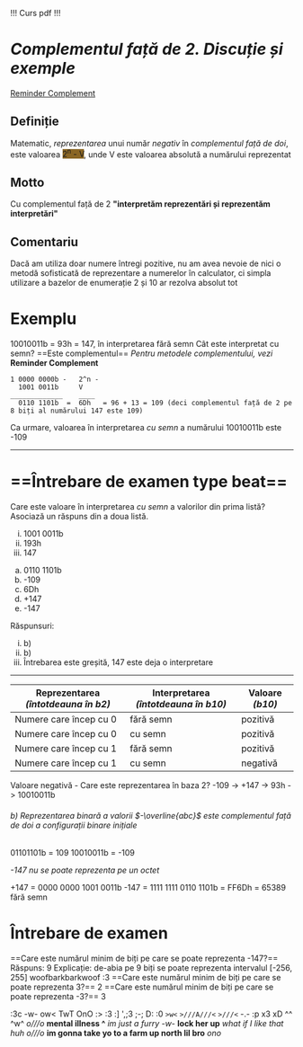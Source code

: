 !!! Curs pdf !!!

# ***Complementul față de 2. Discuție și exemple***

[Reminder Complement](<Lab 1.md#Complementul>)

## Definiție
Matematic, *reprezentarea* unui număr *negativ* în *complementul față de doi*, este valoarea <span style="background-color:#8a6624">2<sup>n</sup> - V</span>, unde V este valoarea absolută a numărului reprezentat

## Motto
Cu complementul față de 2 **"interpretăm reprezentări și reprezentăm interpretări"**

## Comentariu
Dacă am utiliza doar numere întregi pozitive, nu am avea nevoie de nici o metodă sofisticată de reprezentare a numerelor în calculator, ci simpla utilizare a bazelor de enumerație 2 și 10 ar rezolva absolut tot

# Exemplu
10010011b = 93h = 147, în interpretarea fără semn
Cât este interpretat cu semn? ==Este complementul==
*Pentru metodele complementului, vezi* **Reminder Complement**
```
1 0000 0000b -   2^n - 
  1001 0011b     V
_____________    ____
  0110 1101b  =  6Dh   = 96 + 13 = 109 (deci complementul față de 2 pe 8 biți al numărului 147 este 109)
```

Ca urmare, valoarea în interpretarea *cu semn* a numărului 10010011b este -109

<hr>

# ==Întrebare de examen type beat==

Care este valoare în interpretarea *cu semn* a valorilor din prima listă? Asociază un răspuns din a doua listă.
<ol style="list-style-type: lower-roman">
<li>1001 0011b</li>
<li>193h</li>
<li>147</li>
</ol>

<ol style="list-style-type: lower-alpha">
<li>0110 1101b</li>
<li>-109</li>
<li>6Dh</li>
<li>+147</li>
<li>-147</li>
</ol>

Răspunsuri:
<ol style="list-style-type: lower-roman">
<li>b)</li>
<li>b)</li>
<li>Întrebarea este greșită, 147 este deja o interpretare</li>
</ol>

<hr>

| Reprezentarea *(întotdeauna în b2)* | Interpretarea *(întotdeauna în b10)* | Valoare *(b10)* |
| ----------------------------------- | ------------------------------------ | --------------- |
| Numere care încep cu 0              | fără semn                            | pozitivă        |
| Numere care încep cu 0              | cu semn                              | pozitivă        |
| Numere care încep cu 1              | fără semn                            | pozitivă        |
| Numere care încep cu 1              | cu semn                              | negativă        |

Valoare negativă - Care este reprezentarea în baza 2?
-109 -> +147 -> 93h -> 10010011b

###### b) Reprezentarea binară a valorii $-\overline{abc}$ este complementul față de doi a configurații binare inițiale
01101101b = 109
10010011b = -109

*-147 nu se poate reprezenta pe un octet*

+147 = 0000 0000 1001 0011b
-147 = 1111 1111 0110 1101b = FF6Dh = 65389 fără semn

# Întrebare de examen
==Care este numărul minim de biți pe care se poate reprezenta -147?==
Răspuns: 9
Explicație: de-abia pe 9 biți se poate reprezenta intervalul [-256, 255]
woofbarkbarkwoof :3
==Care este numărul minim de biți pe care se poate reprezenta 3?==
2
==Care este numărul minim de biți pe care se poate reprezenta -3?==
3

:3c
-w-
ow<
TwT
OnO
:>
:3
:]
',;3
;-;
D:
:0
`>w<`
`>///A///<`
`>///<`
-.-
:p
x3
xD
^^
^w^
*o///o*
**mental illness ^**
*im just a furry -w-*
**lock her up**
*what if I like that huh o///o*
**im gonna take yo to a farm up north lil bro**
*ono*